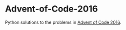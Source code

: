 # Advent-of-Code-2016
Python solutions to the problems in [Advent of Code 2016](adventofcode.com/2016/).
